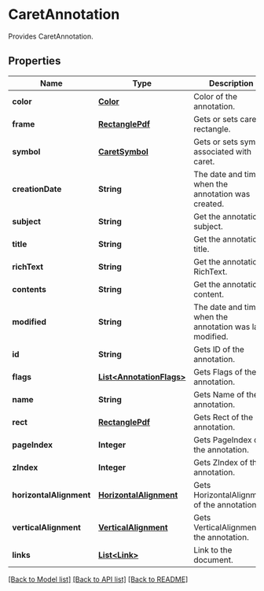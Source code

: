 
# CaretAnnotation
Provides CaretAnnotation.

## Properties
Name | Type | Description | Notes
------------ | ------------- | ------------- | -------------
**color** | [**Color**](Color.md) | Color of the annotation. | [optional]
**frame** | [**RectanglePdf**](RectanglePdf.md) | Gets or sets caret rectangle. | [optional]
**symbol** | [**CaretSymbol**](CaretSymbol.md) | Gets or sets symbol associated with caret. | [optional]
**creationDate** | **String** | The date and time when the annotation was created. | [optional]
**subject** | **String** | Get the annotation subject. | [optional]
**title** | **String** | Get the annotation title. | [optional]
**richText** | **String** | Get the annotation RichText. | [optional]
**contents** | **String** | Get the annotation content. | [optional]
**modified** | **String** | The date and time when the annotation was last modified. | [optional]
**id** | **String** | Gets ID of the annotation. | [optional]
**flags** | [**List&lt;AnnotationFlags&gt;**](AnnotationFlags.md) | Gets Flags of the annotation. | [optional]
**name** | **String** | Gets Name of the annotation. | [optional]
**rect** | [**RectanglePdf**](RectanglePdf.md) | Gets Rect of the annotation. | 
**pageIndex** | **Integer** | Gets PageIndex of the annotation. | [optional]
**zIndex** | **Integer** | Gets ZIndex of the annotation. | [optional]
**horizontalAlignment** | [**HorizontalAlignment**](HorizontalAlignment.md) | Gets HorizontalAlignment of the annotation. | [optional]
**verticalAlignment** | [**VerticalAlignment**](VerticalAlignment.md) | Gets VerticalAlignment of the annotation. | [optional]
**links** | [**List&lt;Link&gt;**](Link.md) | Link to the document. | [optional]


[[Back to Model list]](../../README.md#documentation-for-models) [[Back to API list]](../../README.md#documentation-for-api-endpoints) [[Back to README]](../../README.md)



